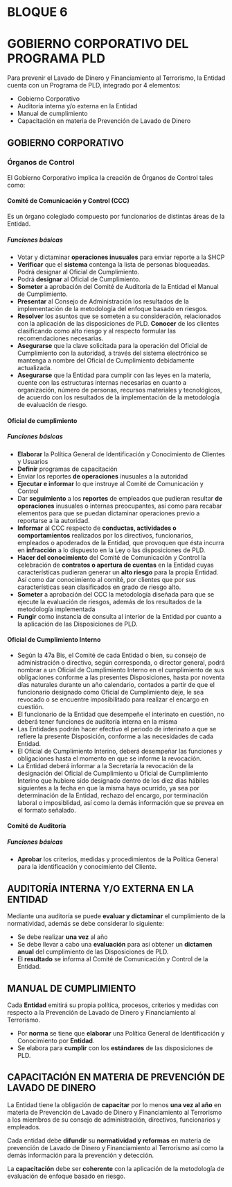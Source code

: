 # BLOQUE 6
# GOBIERNO CORPORATIVO DEL PROGRAMA PLD

Para prevenir el Lavado de Dinero y Financiamiento al Terrorismo, la Entidad cuenta con un Programa de
PLD, integrado por 4 elementos:
* Gobierno Corporativo
* Auditoría interna y/o externa en la Entidad
* Manual de cumplimiento
* Capacitación en materia de Prevención de Lavado de Dinero

## GOBIERNO CORPORATIVO
### Órganos de Control
El Gobierno Corporativo implica la creación de Órganos de Control tales como:

#### Comité de Comunicación y Control (CCC)
Es un órgano colegiado compuesto por funcionarios de distintas áreas de la Entidad.

##### Funciones básicas
* Votar y dictaminar **operaciones inusuales** para enviar reporte a la SHCP
* **Verificar** que el **sistema** contenga la lista de personas bloqueadas. Podrá designar al Oficial
  de Cumplimiento.
* Podrá **designar** al Oficial de Cumplimiento.
* **Someter** a aprobación del Comité de Auditoría de la Entidad el Manual de Cumplimiento.
* **Presentar** al Consejo de Administración los resultados de la implementación de la metodología
  del enfoque basado en riesgos.
* **Resolver** los asuntos que se someten a su consideración, relacionados con la aplicación de las
  disposiciones de PLD. **Conocer** de los clientes clasificando como alto riesgo y al respecto formular
  las recomendaciones necesarias.
* **Asegurarse** que la clave solicitada para la operación del Oficial de Cumplimiento con la autoridad,
  a través del sistema electrónico se mantenga a nombre del Oficial de Cumplimiento debidamente actualizada.
* **Asegurarse** que la Entidad para cumplir con las leyes en la materia, cuente con las estructuras
  internas necesarias en cuanto a organización, número de personas, recursos materiales y tecnológicos,
  de acuerdo con los resultados de la implementación de la metodología de evaluación de riesgo.

#### Oficial de cumplimiento
##### Funciones básicas
* **Elaborar** la Política General de Identificación y Conocimiento de Clientes y Usuarios
* **Definir** programas de capacitación
* Enviar los reportes **de operaciones** inusuales a la autoridad
* **Ejecutar e informar** lo que instruye al Comité de Comunicación y Control
* Dar **seguimiento** a los **reportes** de empleados que pudieran resultar **de operaciones**
  inusuales o internas preocupantes, así como para recabar elementos para que se puedan dictaminar
  operaciones previo a reportarse a la autoridad.
* **Informar** al CCC respecto de **conductas, actividades o comportamientos** realizados por los
  directivos, funcionarios, empleados o apoderados de la Entidad, que provoquen que ésta incurra en 
  **infracción** a lo dispuesto en la Ley o las disposiciones de PLD.
* **Hacer del conocimiento** del Comité de Comunicación y Control la celebración de **contratos o
  apertura de cuentas** en la Entidad cuyas características pudieran generar un **alto riesgo** para
  la propia Entidad. Así como dar conocimiento al comité, por clientes que por sus características sean
  clasificados en grado de riesgo alto.
* **Someter** a aprobación del CCC la metodología diseñada para que se ejecute la evaluación de riesgos,
  además de los resultados de la metodología implementada
* **Fungir** como instancia de consulta al interior de la Entidad por cuanto a la aplicación de las 
  Disposiciones de PLD.

#### Oficial de Cumplimiento Interno
* Según la 47a Bis, el Comité de cada Entidad o bien, su consejo de administración o directivo, según
  corresponda, o director general, podrá nombrar a un Oficial de Cumplimiento Interno en el 
  cumplimiento de sus obligaciones conforme a las presentes Disposiciones, hasta por noventa días
  naturales durante un año calendario, contados a partir de que el funcionario designado como Oficial
  de Cumplimiento deje, le sea revocado o se encuentre imposibilitado para realizar el encargo en 
  cuestión.
* El funcionario de la Entidad que desempeñe el interinato en cuestión, no deberá tener funciones de 
  auditoría interna en la misma
* Las Entidades podrán hacer efectivo el periodo de interinato a que se refiere la presente Disposición,
  conforme a las necesidades de cada Entidad.
* El Oficial de Cumplimiento Interino, deberá desempeñar las funciones y obligaciones hasta el 
  momento en que se informe la revocación.
* La Entidad deberá informar a la Secretaría la revocación de la designación del Oficial de Cumplimiento
  u Oficial de Cumplimiento Interino que hubiere sido designado dentro de los diez días hábiles siguientes
  a la fecha en que la misma haya ocurrido, ya sea por determinación de la Entidad, rechazo del
  encargo, por terminación laboral o imposiblidad, así como la demás información que se prevea en el 
  formato señalado.

#### Comité de Auditoría
##### Funciones básicas
* **Aprobar** los criterios, medidas y procedimientos de la Política General para la identificación 
  y conocimiento del Cliente.

## AUDITORÍA INTERNA Y/O EXTERNA EN LA ENTIDAD
Mediante una auditoría se puede **evaluar y dictaminar** el cumplimiento de la normatividad, además 
se debe considerar lo siguiente:

* Se debe realizar **una vez** al año
* Se debe llevar a cabo una **evaluación** para así obtener un **dictamen anual** del cumplimiento de
  las Disposiciones de PLD.
* El **resultado** se informa al Comité de Comunicación y Control de la Entidad.

## MANUAL DE CUMPLIMIENTO
Cada **Entidad** emitirá su propia política, procesos, criterios y medidas con respecto a la
Prevención de Lavado de Dinero y Financiamiento al Terrorismo.

* Por **norma** se tiene que **elaborar** una Política General de Identificación y Conocimiento por
  **Entidad**.
* Se elabora para **cumplir** con los **estándares** de las disposiciones de PLD.


## CAPACITACIÓN EN MATERIA DE PREVENCIÓN DE LAVADO DE DINERO
La Entidad tiene la obligación de **capacitar** por lo menos **una vez al año** en materia de 
Prevención de Lavado de Dinero y Financiamiento al Terrorismo a los miembros de su consejo de 
administración, directivos, funcionarios y empleados.

Cada entidad debe **difundir** su **normatividad y reformas** en materia de prevención de 
Lavado de Dinero y Financiamiento al Terrorismo así como la demás información para la prevención y 
detección.

La **capacitación** debe ser **coherente** con la aplicación de la metodología de evaluación de 
enfoque basado en riesgo.